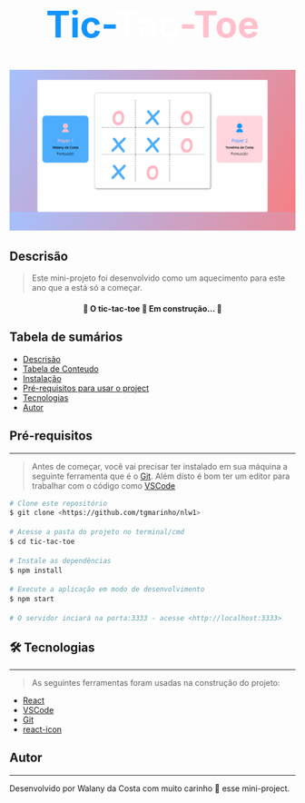 <h1 style='text-align: center; font-size:4rem;'>
    <span style='color: #1294fd;'>Tic-</span><span style='color: white'>Tac</span><span style='color: pink'>-Toe</span>
</h1> 

<img src='./src/assets/Banner.png'>

## Descrisão
>Este mini-projeto foi desenvolvido como um aquecimento para este ano que a está só a começar.

<h4 align="center"> 
	🚧  O tic-tac-toe 🚀 Em construção...  🚧
</h4>

## Tabela de sumários

<!--ts-->
   * [Descrisão](#descrisão)
   * [Tabela de Conteudo](#tabela-de-conteudo)
   * [Instalação](#instalacao)
   * [Pré-requisitos para usar o project](#Pré-requisitos)
   * [Tecnologias](#tecnologias)
   * [Autor](#Autor)
<!--te-->


## Pré-requisitos
---

> Antes de começar, você vai precisar ter instalado em sua máquina a seguinte ferramenta que é o 
> [Git](https://git-scm.com). Além disto é bom ter um editor para trabalhar com o código como [VSCode](https://code.visualstudio.com/)

```bash
# Clone este repositório
$ git clone <https://github.com/tgmarinho/nlw1>

# Acesse a pasta do projeto no terminal/cmd
$ cd tic-tac-toe

# Instale as dependências
$ npm install

# Execute a aplicação em modo de desenvolvimento
$ npm start

# O servidor inciará na porta:3333 - acesse <http://localhost:3333>
```

## 🛠 Tecnologias
---

> As seguintes ferramentas foram usadas na construção do projeto:

- [React](https://pt-br.reactjs.org/)
- [VSCode](https://code.visualstudio.com/)
- [Git](https://git-scm.com)
- [react-icon](https://react-icons.github.io/react-icons/)

## Autor
---
<span style='text-align: center;'> Desenvolvido por Walany da Costa com muito carinho 💖 esse mini-project.</span>